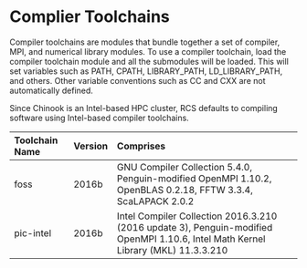 # Complier Toolchains

Compiler toolchains are modules that bundle together a set of compiler, MPI, and numerical library modules. To use a compiler toolchain, load the compiler toolchain module and all the submodules will be loaded. This will set variables such as PATH, CPATH, LIBRARY\_PATH, LD\_LIBRARY\_PATH, and others. Other variable conventions such as CC and CXX are not automatically defined.

Since Chinook is an Intel-based HPC cluster, RCS defaults to compiling software using Intel-based compiler toolchains.

| Toolchain Name | Version | Comprises |
| :--- | :--- | :--- |
| foss | 2016b | GNU Compiler Collection 5.4.0, Penguin-modified OpenMPI 1.10.2, OpenBLAS 0.2.18, FFTW 3.3.4, ScaLAPACK 2.0.2 |
| pic-intel | 2016b | Intel Compiler Collection 2016.3.210 \(2016 update 3\), Penguin-modified OpenMPI 1.10.6, Intel Math Kernel Library \(MKL\) 11.3.3.210 |

